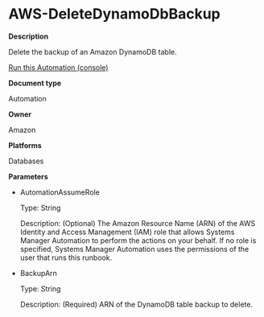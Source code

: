 # AWS\-DeleteDynamoDbBackup<a name="automation-aws-deletedynamodbbackup"></a>

**Description**

Delete the backup of an Amazon DynamoDB table\.

[Run this Automation \(console\)](https://console.aws.amazon.com/systems-manager/automation/execute/AWS-DeleteDynamoDbBackup)

**Document type**

Automation

**Owner**

Amazon

**Platforms**

Databases

**Parameters**
+ AutomationAssumeRole

  Type: String

  Description: \(Optional\) The Amazon Resource Name \(ARN\) of the AWS Identity and Access Management \(IAM\) role that allows Systems Manager Automation to perform the actions on your behalf\. If no role is specified, Systems Manager Automation uses the permissions of the user that runs this runbook\.
+ BackupArn

  Type: String

  Description: \(Required\) ARN of the DynamoDB table backup to delete\.